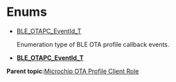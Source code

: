 # Enums

-   [BLE\_OTAPC\_EventId\_T](GUID-19484883-2CB0-4497-A6CF-3A4254BBF654.md)

    Enumeration type of BLE OTA profile callback events.


-   **[BLE\_OTAPC\_EventId\_T](GUID-19484883-2CB0-4497-A6CF-3A4254BBF654.md)**  


**Parent topic:**[Microchip OTA Profile Client Role](GUID-EAF054B2-80EE-4739-80F4-7830F504B27B.md)

